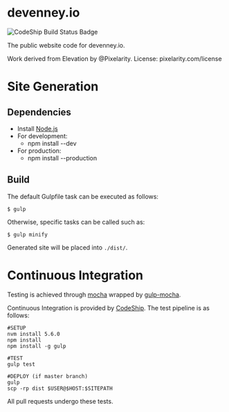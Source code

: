# devenney.io

![CodeShip Build Status Badge](https://codeship.com/projects/419d3bb0-b23a-0133-dee6-66cd7c0bebc3/status?branch=master)

The public website code for devenney.io.

Work derived from Elevation by @Pixelarity. License: pixelarity.com/license

# Site Generation

## Dependencies

* Install [Node.js](https://nodejs.org/en/)
* For development:
  * npm install --dev
* For production:
  * npm install --production

## Build

The default Gulpfile task can be executed as follows:

    $ gulp
    
Otherwise, specific tasks can be called such as:

    $ gulp minify

Generated site will be placed into `./dist/`.

# Continuous Integration

Testing is achieved through [mocha](https://mochajs.org/) wrapped by [gulp-mocha](https://github.com/sindresorhus/gulp-mocha).

Continuous Integration is provided by [CodeShip](https://codeship.com/). The test pipeline is as follows:

    #SETUP
    nvm install 5.6.0
    npm install
    npm install -g gulp
    
    #TEST
    gulp test
    
    #DEPLOY (if master branch)
    gulp
    scp -rp dist $USER@$HOST:$SITEPATH
 
All pull requests undergo these tests.
